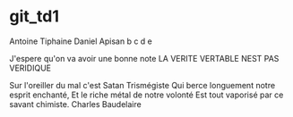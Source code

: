 # git_td1 
Antoine Tiphaine Daniel Apisan
b
c
d
e

J'espere
qu'on
va
avoir
une bonne
note
LA 
VERITE
VERTABLE
NEST 
PAS 
VERIDIQUE

Sur l'oreiller du mal c'est Satan Trismégiste
Qui berce longuement notre esprit enchanté,
Et le riche métal de notre volonté
Est tout vaporisé par ce savant chimiste.
Charles 
Baudelaire


